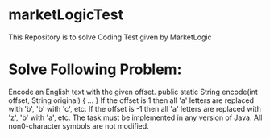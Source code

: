 # marketLogicTest
This Repository is to solve Coding Test given by MarketLogic

Solve Following Problem:
===========================
Encode an English text with the given offset.
 public static String encode(int offset, String original) {
 ...
 }
If the offset is 1 then all 'a' letters are replaced with 'b', 'b' with 'c', etc.
If the offset is -1 then all 'a' letters are replaced with 'z', 'b' with 'a', etc.
The task must be implemented in any version of Java. All non0-character symbols are not modified.

